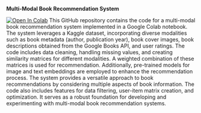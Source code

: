 **Multi-Modal Book Recommendation System**

[![Open In Colab](https://colab.research.google.com/assets/colab-badge.svg)](https://colab.research.google.com/github/egecandrsn/multimodal_book_recommendation/blob/main/book_recommendation_preprocess.ipynb)
This GitHub repository contains the code for a multi-modal book recommendation system implemented in a Google Colab notebook. The system leverages a Kaggle dataset, incorporating diverse modalities such as book metadata (author, publication year), book cover images, book descriptions obtained from the Google Books API, and user ratings. The code includes data cleaning, handling missing values, and creating similarity matrices for different modalities. A weighted combination of these matrices is used for recommendation. Additionally, pre-trained models for image and text embeddings are employed to enhance the recommendation process. The system provides a versatile approach to book recommendations by considering multiple aspects of book information. The code also includes features for data filtering, user-item matrix creation, and optimization. It serves as a robust foundation for developing and experimenting with multi-modal book recommendation systems.
